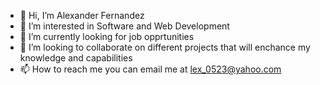 - 👋 Hi, I’m Alexander Fernandez
- 👀 I’m interested in Software and Web Development
- 🌱 I’m currently looking for job opprtunities 
- 💞️ I’m looking to collaborate on different projects that will enchance my knowledge and capabilities
- 📫 How to reach me you can email me at lex_0523@yahoo.com 

<!---
arekanderu/arekanderu is a ✨ special ✨ repository because its `README.md` (this file) appears on your GitHub profile.
You can click the Preview link to take a look at your changes.
--->
